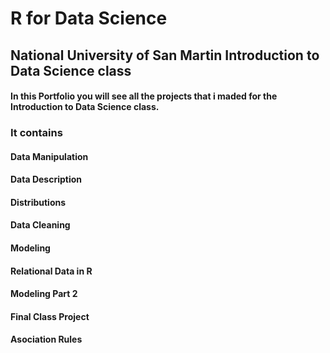 # R for Data Science 
## National University of San Martin Introduction to Data Science class
#### In this Portfolio you will see all the projects that i maded for the Introduction to Data Science class.
### It contains 
#### Data Manipulation
#### Data Description
#### Distributions
#### Data Cleaning
#### Modeling
#### Relational Data in R
#### Modeling Part 2
#### Final Class Project
#### Asociation Rules
